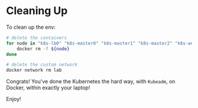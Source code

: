 # Cleaning Up

To clean up the env:

```sh
# delete the containers
for node in "k8s-lb0" "k8s-master0" "k8s-master1" "k8s-master2" "k8s-worker0" "k8s-worker1"; do
    docker rm -f ${node}
done

# delete the custom network
docker network rm lab
```

Congrats! You've done the Kubernetes the hard way, with `Kubeadm`, on Docker, within exactly your laptop!

Enjoy!
